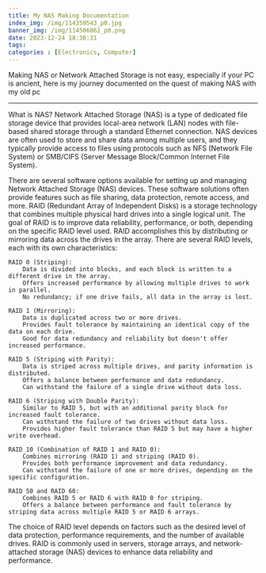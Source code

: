```yaml
---
title: My NAS Making Documentation
index_img: /img/114359543_p0.jpg
banner_img: /img/114506862_p0.png
date: 2023-12-24 18:38:31
tags:
categories : [Electronics, Computer]
---
```


Making NAS or Network Attached Storage is not easy, especially if your PC is ancient, here is my journey documented on the quest of making NAS with my old pc

---

What is NAS?
Network Attached Storage (NAS) is a type of dedicated file storage device that provides local-area network (LAN) nodes with file-based shared storage through a standard Ethernet connection. NAS devices are often used to store and share data among multiple users, and they typically provide access to files using protocols such as NFS (Network File System) or SMB/CIFS (Server Message Block/Common Internet File System).

There are several software options available for setting up and managing Network Attached Storage (NAS) devices. These software solutions often provide features such as file sharing, data protection, remote access, and more. 
RAID (Redundant Array of Independent Disks) is a storage technology that combines multiple physical hard drives into a single logical unit. The goal of RAID is to improve data reliability, performance, or both, depending on the specific RAID level used. RAID accomplishes this by distributing or mirroring data across the drives in the array. There are several RAID levels, each with its own characteristics:

    RAID 0 (Striping):
        Data is divided into blocks, and each block is written to a different drive in the array.
        Offers increased performance by allowing multiple drives to work in parallel.
        No redundancy; if one drive fails, all data in the array is lost.

    RAID 1 (Mirroring):
        Data is duplicated across two or more drives.
        Provides fault tolerance by maintaining an identical copy of the data on each drive.
        Good for data redundancy and reliability but doesn't offer increased performance.

    RAID 5 (Striping with Parity):
        Data is striped across multiple drives, and parity information is distributed.
        Offers a balance between performance and data redundancy.
        Can withstand the failure of a single drive without data loss.

    RAID 6 (Striping with Double Parity):
        Similar to RAID 5, but with an additional parity block for increased fault tolerance.
        Can withstand the failure of two drives without data loss.
        Provides higher fault tolerance than RAID 5 but may have a higher write overhead.

    RAID 10 (Combination of RAID 1 and RAID 0):
        Combines mirroring (RAID 1) and striping (RAID 0).
        Provides both performance improvement and data redundancy.
        Can withstand the failure of one or more drives, depending on the specific configuration.

    RAID 50 and RAID 60:
        Combines RAID 5 or RAID 6 with RAID 0 for striping.
        Offers a balance between performance and fault tolerance by striping data across multiple RAID 5 or RAID 6 arrays.

The choice of RAID level depends on factors such as the desired level of data protection, performance requirements, and the number of available drives. RAID is commonly used in servers, storage arrays, and network-attached storage (NAS) devices to enhance data reliability and performance.